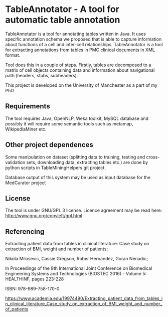TableAnnotator - A tool for automatic table annotation
===============================================

TableAnnotator is a tool for annotating tables written in Java. It uses specific annotation schema we proposed that is able to capture information about functions of a cell and inter-cell relationships. TableAnnotator is a tool for extracting annotations from tables in PMC clinical documents in XML format.

Tool does this in a couple of steps. Firstly, tables are decomposed to a matrix of cell objects containing data and information about navigational path (headers, stubs, subheaders).

This project is developed on the University of Manchester as a part of my PhD

Requirements
------------

The tool requires Java, OpenNLP, Weka toolkit, MySQL database and possibly it will require some semantic tools such as metamap, WikipediaMiner etc.


Other project dependences
---------------------------

Some manipulation on dataset (splitting data to training, testing and cross-validation sets, downloading data, extracting tables etc.) are done by python scripts in TableMiningHelpers git project.
  
Database output of this system may be used as input database for the MedCurator project

License
-------

The tool is under GNU/GPL 3 license. Licence agreement may be read here: http://www.gnu.org/copyleft/gpl.html

Referencing
------------
Extracting patient data from tables in clinical literature: Case study on extraction of BMI, weight and number of patients; 

Nikola Milosevic, Cassie Gregson, Rober Hernandez, Goran Nenadic; 

In Proceedings of the 9th International Joint Conference on Biomedical Engineering Systems and Technologies (BIOSTEC 2016) - Volume 5: HEALTHINF, pages 223-228

ISBN: 978-989-758-170-0

https://www.academia.edu/19974490/Extracting_patient_data_from_tables_in_clinical_literature_Case_study_on_extraction_of_BMI_weight_and_number_of_patients
